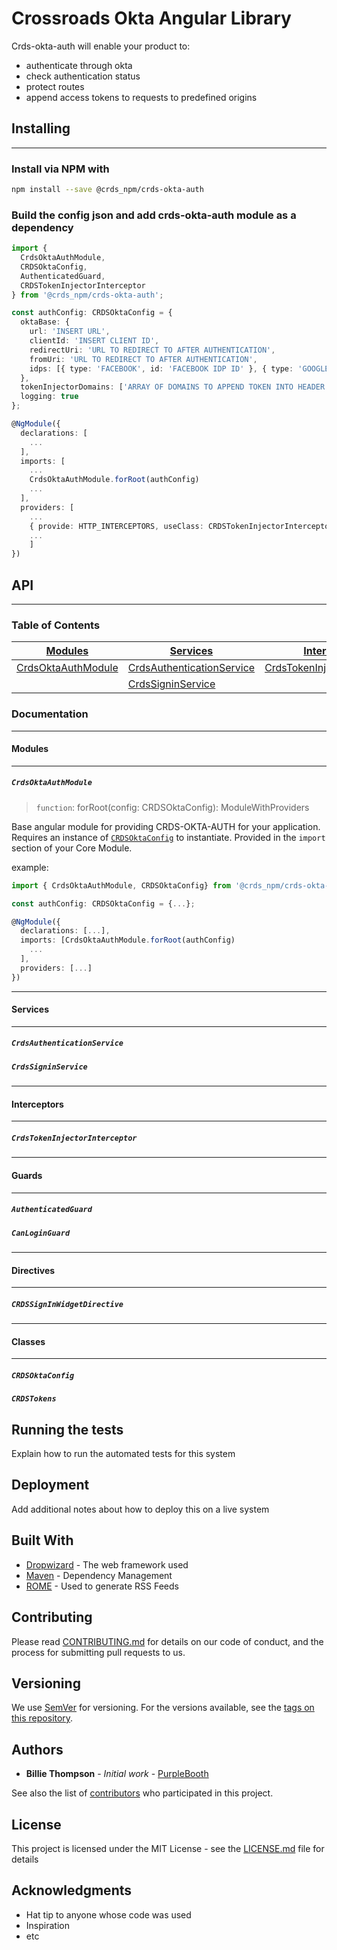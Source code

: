 # Crossroads Okta Angular Library

Crds-okta-auth will enable your product to:

- authenticate through okta
- check authentication status
- protect routes
- append access tokens to requests to predefined origins

<!-- ## Getting Started

These instructions will get you a copy of the project up and running on your local machine for development and testing purposes. See deployment for notes on how to deploy the project on a live system.

### Prerequisites

What things you need to install the software and how to install them

```
Give examples
``` -->

## Installing

---

### Install via NPM with

```bash
npm install --save @crds_npm/crds-okta-auth
```

### Build the config json and add crds-okta-auth module as a dependency

```typescript
import {
  CrdsOktaAuthModule,
  CRDSOktaConfig,
  AuthenticatedGuard,
  CRDSTokenInjectorInterceptor
} from '@crds_npm/crds-okta-auth';

const authConfig: CRDSOktaConfig = {
  oktaBase: {
    url: 'INSERT URL',
    clientId: 'INSERT CLIENT ID',
    redirectUri: 'URL TO REDIRECT TO AFTER AUTHENTICATION',
    fromUri: 'URL TO REDIRECT TO AFTER AUTHENTICATION',
    idps: [{ type: 'FACEBOOK', id: 'FACEBOOK IDP ID' }, { type: 'GOOGLE', id: 'GOOGLE IDP ID' }]
  },
  tokenInjectorDomains: ['ARRAY OF DOMAINS TO APPEND TOKEN INTO HEADER ON REQUESTS'],
  logging: true
};

@NgModule({
  declarations: [
    ...
  ],
  imports: [
    ...
    CrdsOktaAuthModule.forRoot(authConfig)
    ...
  ],
  providers: [
    ...
    { provide: HTTP_INTERCEPTORS, useClass: CRDSTokenInjectorInterceptor, multi: true }
    ...
    ]
})
```

## API

---

### Table of Contents

[Modules](#Modules)                       | [Services](#Services)                                   | [Interceptors](#Interceptors)                                 | [Guards](#Guards)                         | [Directives](#Directives)                               | [Classes](#Classes)
---                                       | ---                                                     | ---                                                           | ---                                       | ---                                                     | ---
[CrdsOktaAuthModule](#CrdsOktaAuthModule) | [CrdsAuthenticationService](#CrdsAuthenticationService) | [CrdsTokenInjectorInterceptor](#CrdsTokenInjectorInterceptor) | [AuthenticatedGuard](#AuthenticatedGuard) | [CRDSSignInWidgetDirective](#CRDSSignInWidgetDirective) | [CRDSOktaConfig](CRDSOktaConfig)
&nbsp;                                    | [CrdsSigninService](#CrdsSigninService)                 |            &nbsp;                                             | [CanLoginGuard](#CanLoginGuard)           |                      &nbsp;                             | [CRDSTokens\ICRDSTokens](#CRDSTokens)

### Documentation

---

#### Modules

---

##### ***`CrdsOktaAuthModule`***

>`function`: forRoot(config: CRDSOktaConfig): ModuleWithProviders

Base angular module for providing CRDS-OKTA-AUTH for your application.  Requires an instance of [`CRDSOktaConfig`](CRDSOktaConfig) to instantiate.  Provided in the `import` section of your Core Module.

example:

```typescript
import { CrdsOktaAuthModule, CRDSOktaConfig} from '@crds_npm/crds-okta-auth';

const authConfig: CRDSOktaConfig = {...};

@NgModule({
  declarations: [...],
  imports: [CrdsOktaAuthModule.forRoot(authConfig)
    ...
  ],
  providers: [...]
})
```

---

#### Services

---

##### ***`CrdsAuthenticationService`***

##### ***`CrdsSigninService`***

---

#### Interceptors

---

##### ***`CrdsTokenInjectorInterceptor`***

---

#### Guards

---

##### ***`AuthenticatedGuard`***

##### ***`CanLoginGuard`***

---

#### Directives

---

##### ***`CRDSSignInWidgetDirective`***

---

#### Classes

---

##### ***`CRDSOktaConfig`***

##### ***`CRDSTokens`***

## Running the tests

Explain how to run the automated tests for this system

## Deployment

Add additional notes about how to deploy this on a live system

## Built With

- [Dropwizard](http://www.dropwizard.io/1.0.2/docs/) - The web framework used
- [Maven](https://maven.apache.org/) - Dependency Management
- [ROME](https://rometools.github.io/rome/) - Used to generate RSS Feeds

## Contributing

Please read [CONTRIBUTING.md](https://gist.github.com/PurpleBooth/b24679402957c63ec426) for details on our code of conduct, and the process for submitting pull requests to us.

## Versioning

We use [SemVer](http://semver.org/) for versioning. For the versions available, see the [tags on this repository](https://github.com/your/project/tags).

## Authors

- **Billie Thompson** - _Initial work_ - [PurpleBooth](https://github.com/PurpleBooth)

See also the list of [contributors](https://github.com/your/project/contributors) who participated in this project.

## License

This project is licensed under the MIT License - see the [LICENSE.md](LICENSE.md) file for details

## Acknowledgments

- Hat tip to anyone whose code was used
- Inspiration
- etc
